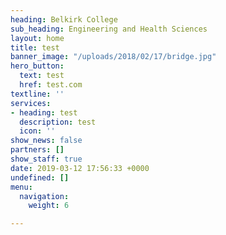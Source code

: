 ```yaml
---
heading: Belkirk College
sub_heading: Engineering and Health Sciences
layout: home
title: test
banner_image: "/uploads/2018/02/17/bridge.jpg"
hero_button:
  text: test
  href: test.com
textline: ''
services:
- heading: test
  description: test
  icon: ''
show_news: false
partners: []
show_staff: true
date: 2019-03-12 17:56:33 +0000
undefined: []
menu:
  navigation:
    weight: 6

---
```

